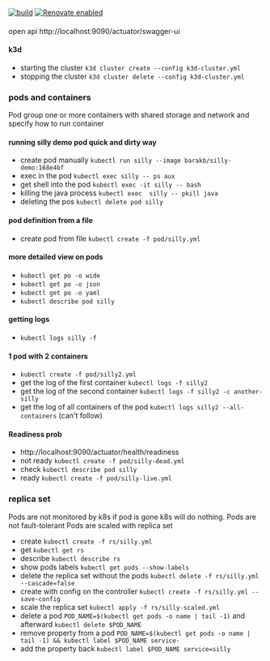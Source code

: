 [![build](https://github.com/barakb/silly-demo/actions/workflows/build.yml/badge.svg)](https://github.com/barakb/silly-demo/actions/workflows/build.yml)
[![Renovate enabled](https://img.shields.io/badge/renovate-enabled-brightgreen.svg)](https://renovatebot.com/)

#### 
open api http://localhost:9090/actuator/swagger-ui

#### k3d 
 * starting the cluster `k3d cluster create --config k3d-cluster.yml`
 * stopping the cluster `k3d cluster delete --config k3d-cluster.yml`

### pods and containers
Pod group one or more containers with shared storage and network and specify how to run container

#### running silly demo pod quick and dirty way
 * create pod manually `kubectl run silly --image barakb/silly-demo:168e4bf`
 * exec in the pod `kubectl exec silly -- ps aux`
 * get shell into the pod `kubectl exec -it silly -- bash`
 * killing the java process `kubectl exec  silly -- pkill java`
 * deleting the pos `kubectl delete pod silly`

#### pod definition from a file
 * create pod from file `kubectl create -f pod/silly.yml`

#### more detailed view on pods
 * `kubectl get po -o wide`
 * `kubectl get po -o json`
 * `kubectl get po -o yaml`
 *  `kubectl describe pod silly`

#### getting logs
 * `kubectl logs silly -f`

#### 1 pod with 2 containers 
  * `kubectl create -f pod/silly2.yml`
  * get the log of the first container `kubectl logs -f silly2`
  * get the log of the second container `kubectl logs -f silly2 -c another-silly`
  * get the log of all containers of the pod `kubectl logs silly2 --all-containers` (can't follow)

#### Readiness prob
  * http://localhost:9090/actuator/health/readiness
  * not ready `kubectl create -f pod/silly-dead.yml` 
  * check `kubectl describe pod silly`
  * ready `kubectl create -f pod/silly-live.yml` 

### replica set

Pods are not monitored by k8s if pod is gone k8s will do nothing.
Pods are not fault-tolerant
Pods are scaled with replica set

* create `kubectl create -f rs/silly.yml`
* get `kubectl get rs`
* describe `kubectl describe rs`
* show pods labels `kubectl get pods --show-labels`
* delete the replica set without the pods `kubectl delete -f rs/silly.yml --cascade=false`
* create with config on the controller `kubectl create -f rs/silly.yml --save-config`
* scale the replica set `kubectl apply -f rs/silly-scaled.yml`
* delete a pod `POD_NAME=$(kubectl get pods -o name | tail -1)` and afterward `kubectl delete $POD_NAME`
* remove property from a pod `POD_NAME=$(kubectl get pods -o name | tail -1) && kubectl label $POD_NAME service-`
* add the property back `kubectl label $POD_NAME service=silly`

